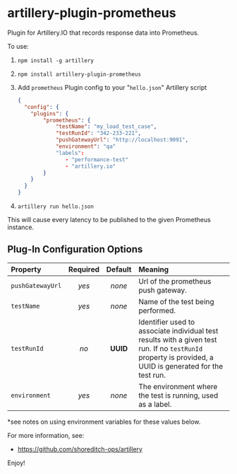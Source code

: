 # artillery-plugin-prometheus
Plugin for Artillery.IO that records response data into Prometheus.

To use:

1. `npm install -g artillery`
2. `npm install artillery-plugin-prometheus`
3. Add `prometheus` Plugin config to your "`hello.json`" Artillery script

    ```json
    {
      "config": {
        "plugins": {
            "prometheus": {
                "testName": "my_load_test_case",
                "testRunId": "342-233-221",
                "pushGatewayUrl": "http://localhost:9091",
                "environment": "qa"
                "labels":
                   - "performance-test"
                   - "artillery.io"
            }
        }
      }
    }
    ```

4. `artillery run hello.json`

This will cause every latency to be published to the given Prometheus instance.

## Plug-In Configuration Options
|**Property**|**Required**|**Default**|**Meaning**|
:----------------|:----:|:---------------:|:--------|
`pushGatewayUrl` |*yes*|*none*| Url of the prometheus push gateway.|
`testName`        |*yes*|*none*  |Name of the test being performed.|
`testRunId` |*no*|**UUID** |Identifier used to associate individual test results with a given test run. If no `testRunId` property is provided, a UUID is generated for the test run.|
`environment` |*yes*|*none*|The environment where the test is running, used as a label.|

*see notes on using environment variables for these values below.

For more information, see:

* https://github.com/shoreditch-ops/artillery

Enjoy!
